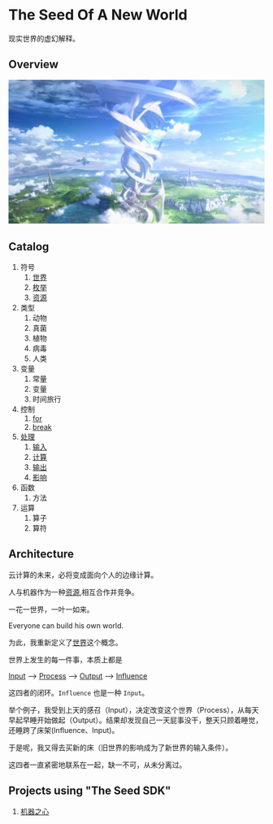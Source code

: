 # The Seed Of A New World

现实世界的虚幻解释。

## Overview

![](source/images/new-world1.png)

## Catalog

1. 符号
    1. [世界](source/syntax/world.md)
    1. [枚举](source/syntax/enum.md)
    1. [资源](source/syntax/resource.md)
1. 类型
    1. 动物
    1. 真菌
    1. 植物
    1. 病毒
    1. 人类
1. 变量
    1. 常量
    1. 变量
    1. 时间旅行
1. 控制
    1. [for](source/cybernetics/for.md)
    1. [break](source/cybernetics/break.md)
1. [处理](source/process/readme.md)
    1. [输入](source/process/input.md)
    1. [计算](source/process/compute.md)
    1. [输出](source/process/output.md)
    1. [影响](source/process/influence.md)
1. 函数
    1. 方法
1. 运算
    1. 算子
    1. 算符

## Architecture

云计算的未来，必将变成面向个人的边缘计算。

人与机器作为一种[资源](source/syntax/resource.md),相互合作并竞争。

一花一世界，一叶一如来。

Everyone can build his own world.

为此，我重新定义了[世界](source/syntax/world.md)这个概念。

世界上发生的每一件事，本质上都是

[Input](source/event/input.md)
-->
[Process](source/event/process.md)
-->
[Output](source/event/output.md)
-->
[Influence](source/event/influence.md)

这四者的闭环。`Influence` 也是一种 `Input`。

举个例子，我受到上天的感召（Input），决定改变这个世界（Process），从每天早起早睡开始做起（Output）。结果却发现自己一天屁事没干，整天只顾着睡觉，还睡跨了床架(Influence、Input)。

于是呢，我又得去买新的床（旧世界的影响成为了新世界的输入条件）。

这四者一直紧密地联系在一起，缺一不可，从未分离过。

## Projects using "The Seed SDK"

1. [机器之心](https://p-program.github.io/the-seed-of-robot/)
